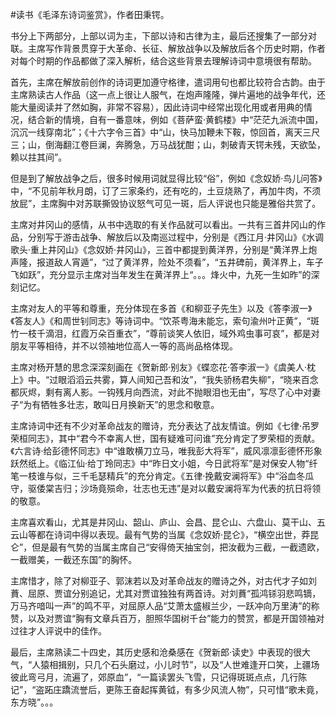 \#读书《毛泽东诗词鉴赏》，作者田秉锷。

书分上下两部分，上部以词为主，下部以诗和古律为主，最后还搜集了一部分对联。主席写作背景贯穿于大革命、长征、解放战争以及解放后各个历史时期，作者对每个时期的作品都做了深入解析，结合这些背景去理解诗词中意境很有帮助。

首先，主席在解放前创作的诗词更加遵守格律，遣词用句也都比较符合古韵。由于主席熟读古人作品（这一点上很让人服气，在炮声隆隆，弹片遍地的战争年代，还能大量阅读并了然如胸，非常不容易），因此诗词中经常出现化用或者用典的情况，结合新的情境，自有一番意味，例如《菩萨蛮·黄鹤楼》中“茫茫九派流中国，沉沉一线穿南北”；《十六字令三首》中“山，快马加鞭未下鞍，惊回首，离天三尺三；山，倒海翻江卷巨澜，奔腾急，万马战犹酣；山，刺破青天锷未残，天欲坠，赖以拄其间”。

但是到了解放战争之后，很多时候用词就显得比较“俗”，例如《念奴娇·鸟儿问答》中，“不见前年秋月朗，订了三家条约，还有吃的，土豆烧熟了，再加牛肉，不须放屁”，主席胸中对苏联撕毁协议怒气可见一斑，后人评说也只能是雅俗共赏了。

主席对井冈山的感情，从书中选取的有关作品就可以看出。一共有三首井冈山的作品，分别写于游击战争、解放后以及南巡过程中，分别是《西江月·井冈山》《水调歌头·重上井冈山》《念奴娇·井冈山》，三首中都提到黄洋界，分别是“黄洋界上炮声隆，报道敌人宵遁”，“过了黄洋界，险处不须看”，“五井碑前，黄洋界上，车子飞如跃”，充分显示主席对当年发生在黄洋界上“。。。烽火中，九死一生如昨”的深刻记忆。

主席对友人的平等和尊重，充分体现在多首《和柳亚子先生》以及《答李淑一》《答友人》《和周世钊同志》等诗词中。“饮茶粤海未能忘，索句渝州叶正黄”，“斑竹一枝千滴泪，红霞万朵百重衣”，“尊前谈笑人依旧，域外鸡虫事可哀”，都是对朋友平等相待，并不以领袖地位高人一等的高尚品格体现。

主席对杨开慧的思念深深刻画在《贺新郎·别友》《蝶恋花·答李淑一》《虞美人·枕上》中。“过眼滔滔云共雾，算人间知己吾和汝”，“我失骄杨君失柳”，“晓来百念都灰烬，剩有离人影。一钩残月向西流，对此不抛眼泪也无由”，写尽了心中对妻子“为有牺牲多壮志，敢叫日月换新天”的思念和敬意。

主席诗词中还有不少对革命战友的赠诗，充分表达了战友情谊。例如《七律·吊罗荣桓同志》，其中“君今不幸离人世，国有疑难可问谁”充分肯定了罗荣桓的贡献。《六言诗·给彭德怀同志》中“谁敢横刀立马，唯我彭大将军”，威风凛凛彭德怀形象跃然纸上。《临江仙·给丁玲同志》中“昨日文小姐，今日武将军”是对保安人物“纤笔一枝谁与似，三千毛瑟精兵”的充分肯定。《五律·挽戴安澜将军》中“浴血冬瓜守，驱倭棠吉归；沙场竟殒命，壮志也无违”是对以戴安澜将军为代表的抗日将领的敬意。

主席喜欢看山，尤其是井冈山、韶山、庐山、会昌、昆仑山、六盘山、莫干山、五云山等都在诗词中得以表现。最有气势的当属《念奴娇·昆仑》，“横空出世，莽昆仑”，但是最有气势的当属主席自己“安得倚天抽宝剑，把汝截为三截，一截遗欧，一截赠美，一截还东国”的胸怀。

主席惜才，除了对柳亚子、郭沫若以及对革命战友的赠诗之外，对古代才子如刘蕡、屈原、贾谊分别追记，尤其对贾谊独独有两首诗。对刘蕡“孤鸿铩羽悲鸣镝，万马齐喑叫一声”的鸣不平，对屈原人品“艾萧太盛椒兰少，一跃冲向万里涛”的称赞，以及对贾谊“胸有文章兵百万，胆照华国树千台”能力的赞赏，都是开国领袖对过往才人评说中的佳作。

最后，主席熟读二十四史，其历史感和沧桑感在《贺新郎·读史》中表现的很大气，“人猿相揖别，只几个石头磨过，小儿时节”，以及“人世难逢开口笑，上疆场彼此弯弓月，流遍了，郊原血”，“一篇读罢头飞雪，只记得斑斑点点，几行陈记”，“盗跖庄蹻流誉后，更陈王奋起挥黄钺，有多少风流人物”，只可惜“歌未竟，东方晓”。。。